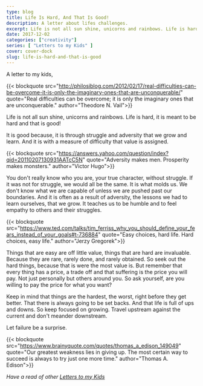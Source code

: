 ```yaml
---
type: blog
title: Life Is Hard, And That Is Good!
description: A letter about lifes challenges.
excerpt: Life is not all sun shine, unicorns and rainbows. Life is hard, it is meant to be hard and that is good! It is good because, it is through struggle and adversity that we grow and learn. And it is with a measure of difficulty that value is assigned.
date: 2017-12-02
categories: ["creativity"]
series: [ "Letters to my Kids" ]
cover: cover-dock
slug: life-is-hard-and-that-is-good
---
```


A letter to my kids,

{{< blockquote src="http://philosiblog.com/2012/02/17/real-difficulties-can-be-overcome-it-is-only-the-imaginary-ones-that-are-unconquerable/" quote="Real difficulties can be overcome; it is only the imaginary ones that are unconquerable." author="Theodore N. Vail">}}

Life is not all sun shine, unicorns and rainbows. Life is hard, it is meant to be hard and that is good!

It is good because, it is through struggle and adversity that we grow and learn. And it is with a measure of difficulty that value is assigned.

{{< blockquote src="https://answers.yahoo.com/question/index?qid=20110207130931AATcC5N" quote="Adversity makes men. Prosperity makes monsters." author="Victor Hugo">}}

You don't really know who you are, your true character, without struggle. If it was not for struggle, we would all be the same. It is what molds us. We don't know what we are capable of unless we are pushed past our boundaries. And it is often as a result of adversity, the lessons we had to learn ourselves, that we grow. It teaches us to be humble and to feel empathy to others and their struggles.

{{< blockquote src="https://www.ted.com/talks/tim_ferriss_why_you_should_define_your_fears_instead_of_your_goals#t-736884" quote="Easy choices, hard life. Hard choices, easy life." author="Jerzy Gregorek">}}

Things that are easy are off little value, things that are hard are invaluable. Because they are rare, rarely done, and rarely obtained. So seek out the hard things, because that is were the most value is. But remember that every thing has a price, a trade off and that suffering is the price you will pay. Not just personally but others around you. So ask yourself, are you willing to pay the price for what you want?

Keep in mind that things are the hardest, the worst, right before they get better. That there is always going to be set backs. And that life is full of ups and downs. So keep focused on growing. Travel upstream against the current and don't meander downstream. 

Let failure be a surprise.

{{< blockquote src="https://www.brainyquote.com/quotes/thomas_a_edison_149049" quote="Our greatest weakness lies in giving up. The most certain way to succeed is always to try just one more time." author="Thomas A. Edison">}}

_Have a read of other [Letters to my Kids](/series/letters-to-my-kids)_